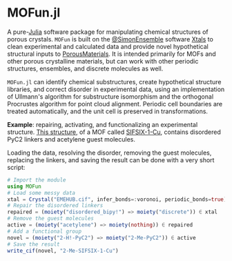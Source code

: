 # MOFun.jl

A pure-[Julia](https://julialang.org/) software package for manipulating chemical
structures of porous crystals.  `MOFun` is built on the
[@SimonEnsemble](https://SimonEnsemble.github.io) software
[Xtals](https://github.com/SimonEnsemble/Xtals.jl) to clean experimental and
calculated data and provide novel hypothetical structural inputs to
[PorousMaterials](https://github.com/SimonEnsemble/PorousMaterials.jl).  It is
intended primarily for MOFs and other porous crystalline materials, but can work
with other periodic structures, ensembles, and discrete molecules as well.

`MOFun.jl` can identify chemical substructures, create hypothetical structure
libraries, and correct disorder in experimental data, using an implementation
of Ullmann's algorithm for substructure isomorphism and the orthogonal Procrustes
algorithm for point cloud alignment.  Periodic cell boundaries are treated
automatically, and the unit cell is preserved in transformations.

**Example**: repairing, activating, and functionalizing an experimental
structure.  [This structure](https://dx.doi.org/10.5517/ccdc.csd.cc1ldj8s), of
a MOF called [SIFSIX-1-Cu](https://dx.doi.org/10.1126/science.aaf2458), contains
disordered PyC2 linkers and acetylene guest molecules.

Loading the data, resolving the disorder, removing the guest molecules, replacing
the linkers, and saving the result can be done with a very short script:

```julia
# Import the module
using MOFun
# Load some messy data
xtal = Crystal("EMEHUB.cif", infer_bonds=:voronoi, periodic_bonds=true)
# Repair the disordered linkers
repaired = (moiety("disordered_bipy!") => moiety("discrete")) ∈ xtal
# Remove the guest molecules
active = (moiety("acetylene") => moiety(nothing)) ∈ repaired
# Add a functional group
novel = (moiety("2-H!-PyC2") => moiety("2-Me-PyC2")) ∈ active
# Save the result
write_cif(novel, "2-Me-SIFSIX-1-Cu")
```
